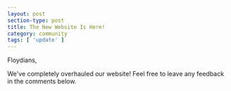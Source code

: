 ```yaml
---
layout: post
section-type: post
title: The New Website Is Here!
category: community
tags: [ 'update' ]
---
```


Floydians,

We've completely overhauled our website! Feel free to leave any feedback in the comments below.
